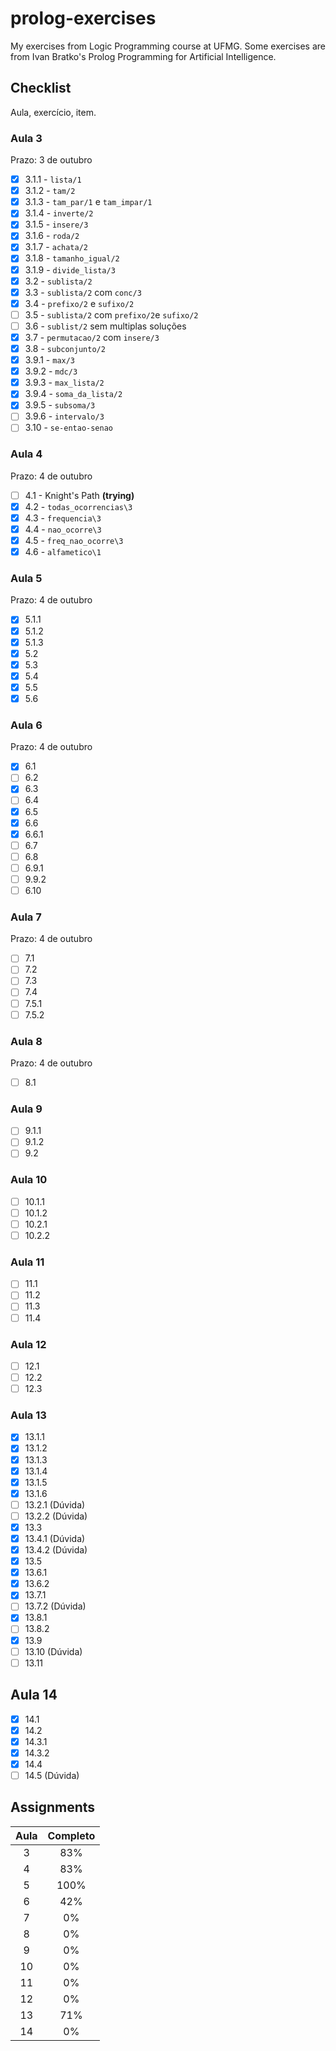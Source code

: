 # prolog-exercises

My exercises from Logic Programming course at UFMG. Some exercises are from Ivan Bratko's Prolog Programming for Artificial Intelligence.

## Checklist

Aula, exercício, item.

### Aula 3

Prazo: 3 de outubro

- [x] 3.1.1 - `lista/1`
- [x] 3.1.2 - `tam/2`
- [x] 3.1.3 - `tam_par/1` e `tam_impar/1`
- [x] 3.1.4 - `inverte/2`
- [x] 3.1.5 - `insere/3`
- [x] 3.1.6 - `roda/2`
- [x] 3.1.7 - `achata/2`
- [x] 3.1.8 - `tamanho_igual/2`
- [x] 3.1.9 - `divide_lista/3`
- [x] 3.2 - `sublista/2`
- [x] 3.3 - `sublista/2` com `conc/3`
- [x] 3.4 - `prefixo/2` e `sufixo/2`
- [ ] 3.5 - `sublista/2` com `prefixo/2`e `sufixo/2`
- [ ] 3.6 - `sublist/2` sem multiplas soluções
- [x] 3.7 - `permutacao/2` com `insere/3`
- [x] 3.8 - `subconjunto/2`
- [x] 3.9.1 - `max/3`
- [x] 3.9.2 - `mdc/3`
- [x] 3.9.3 - `max_lista/2`
- [x] 3.9.4 - `soma_da_lista/2`
- [x] 3.9.5 - `subsoma/3`
- [ ] 3.9.6 - `intervalo/3`
- [ ] 3.10 - `se-entao-senao`

### Aula 4

Prazo: 4 de outubro

- [ ] 4.1 - Knight's Path **(trying)**
- [x] 4.2 - `todas_ocorrencias\3`
- [x] 4.3 - `frequencia\3`
- [x] 4.4 - `nao_ocorre\3`
- [x] 4.5 - `freq_nao_ocorre\3`
- [x] 4.6 - `alfametico\1`

### Aula 5

Prazo: 4 de outubro

- [x] 5.1.1
- [x] 5.1.2
- [x] 5.1.3
- [x] 5.2
- [x] 5.3
- [x] 5.4
- [x] 5.5
- [x] 5.6

### Aula 6

Prazo: 4 de outubro

- [x] 6.1
- [ ] 6.2
- [x] 6.3
- [ ] 6.4
- [x] 6.5
- [x] 6.6
- [x] 6.6.1
- [ ] 6.7
- [ ] 6.8
- [ ] 6.9.1
- [ ] 9.9.2
- [ ] 6.10

### Aula 7

Prazo: 4 de outubro

- [ ] 7.1
- [ ] 7.2
- [ ] 7.3
- [ ] 7.4
- [ ] 7.5.1
- [ ] 7.5.2

### Aula 8

Prazo: 4 de outubro

- [ ] 8.1

### Aula 9

- [ ] 9.1.1
- [ ] 9.1.2
- [ ] 9.2

### Aula 10

- [ ] 10.1.1
- [ ] 10.1.2
- [ ] 10.2.1
- [ ] 10.2.2

### Aula 11

- [ ] 11.1
- [ ] 11.2
- [ ] 11.3
- [ ] 11.4

### Aula 12

- [ ] 12.1
- [ ] 12.2
- [ ] 12.3

### Aula 13

- [x] 13.1.1
- [x] 13.1.2
- [x] 13.1.3
- [x] 13.1.4
- [x] 13.1.5
- [x] 13.1.6
- [ ] 13.2.1 (Dúvida)
- [ ] 13.2.2 (Dúvida)
- [x] 13.3
- [x] 13.4.1 (Dúvida)
- [x] 13.4.2 (Dúvida)
- [x] 13.5
- [x] 13.6.1
- [x] 13.6.2
- [x] 13.7.1
- [ ] 13.7.2 (Dúvida)
- [x] 13.8.1
- [ ] 13.8.2
- [x] 13.9
- [ ] 13.10 (Dúvida)
- [ ] 13.11

## Aula 14

- [x] 14.1
- [x] 14.2
- [x] 14.3.1
- [x] 14.3.2
- [x] 14.4
- [ ] 14.5 (Dúvida)

## Assignments

| Aula | Completo |
|:-:|:-:|
| 3 | 83% |
| 4 | 83% |
| 5 | 100% |
| 6 | 42% |
| 7 | 0% |
| 8 | 0% |
| 9 | 0% |
| 10 | 0% |
| 11 | 0% |
| 12 | 0% |
| 13 | 71% |
| 14 | 0% |
